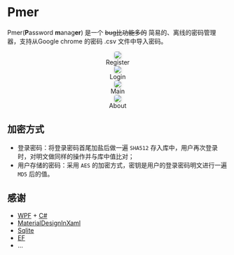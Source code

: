 # Pmer

Pmer(**P**assword **m**anag**er**) 是一个 ~~bug比功能多的~~ 简易的、离线的密码管理器，支持从Google chrome 的密码 .csv 文件中导入密码。


<div align="center">
    <img style="border-radius: 0.3125em; box-shadow: 0 2px 4px 0 rgba(34,36,38,.12),0 2px 10px 0 rgba(34,36,38,.08);"
     src="https://cdn.jsdelivr.net/gh/jaywhen/imageBed/imgPmer20.PNG"
     />
    <br />
</div>
<div align="center">
        Register
</div>



<div align="center">
    <img style="border-radius: 0.3125em; 
     box-shadow: 0 2px 4px 0 rgba(34,36,38,.12),0 2px 10px 0 rgba(34,36,38,.08);"
     src="https://cdn.jsdelivr.net/gh/jaywhen/imageBed/imgPmer21PNG.PNG"
         />
    <br />
</div>


<div align="center">
        Login
</div>




<div align="center">
    <img style="border-radius: 0.3125em; 
     box-shadow: 0 2px 4px 0 rgba(34,36,38,.12),0 2px 10px 0 rgba(34,36,38,.08);"
     src="https://cdn.jsdelivr.net/gh/jaywhen/imageBed/imgPmer23.PNG"
         />
</div>


<div align="center">
        Main
</div>
<div align="center">
    <img style="border-radius: 0.3125em; 
     box-shadow: 0 2px 4px 0 rgba(34,36,38,.12),0 2px 10px 0 rgba(34,36,38,.08);"
     src="https://cdn.jsdelivr.net/gh/jaywhen/imageBed/imgPmer25PNG.PNG"
         />
</div>


<div align="center">
        About
</div>


## 加密方式

- 登录密码：将登录密码首尾加盐后做一遍 `SHA512` 存入库中，用户再次登录时，对明文做同样的操作并与库中值比对；
- 用户存储的密码：采用 `AES` 的加密方式，密钥是用户的登录密码明文进行一遍 `MD5` 后的值。

## 感谢

-  [WPF](https://docs.microsoft.com/en-us/dotnet/desktop/wpf/?view=netdesktop-5.0) + [C#](https://docs.microsoft.com/en-us/dotnet/csharp/)
- [MaterialDesignInXaml](https://github.com/MaterialDesignInXAML/MaterialDesignInXamlToolkit)
- [Sqlite](https://sqlite.org/index.html)
- [EF](https://docs.microsoft.com/zh-cn/ef/core/)
- ...

